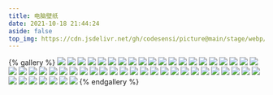 ```yaml
---
title: 电脑壁纸
date: 2021-10-18 21:44:24
aside: false
top_img: https://cdn.jsdelivr.net/gh/codesensi/picture@main/stage/webp/banner.webp
---
```


{% gallery %}
![](https://cdn.jsdelivr.net/gh/codesensi/picture@main/stage/computer/20200801001.jpg)
![](https://cdn.jsdelivr.net/gh/codesensi/picture@main/stage/computer/20200801002.jpg)
![](https://cdn.jsdelivr.net/gh/codesensi/picture@main/stage/computer/20200801003.jpg)
![](https://cdn.jsdelivr.net/gh/codesensi/picture@main/stage/computer/20200801004.jpg)
![](https://cdn.jsdelivr.net/gh/codesensi/picture@main/stage/computer/20200801005.jpg)
![](https://cdn.jsdelivr.net/gh/codesensi/picture@main/stage/computer/20200801006.jpg)
![](https://cdn.jsdelivr.net/gh/codesensi/picture@main/stage/computer/20200801007.jpg)
![](https://cdn.jsdelivr.net/gh/codesensi/picture@main/stage/computer/20200801008.jpg)
![](https://cdn.jsdelivr.net/gh/codesensi/picture@main/stage/computer/20200801009.jpg)
![](https://cdn.jsdelivr.net/gh/codesensi/picture@main/stage/computer/20200801010.jpg)
![](https://cdn.jsdelivr.net/gh/codesensi/picture@main/stage/computer/20200801011.jpg)
![](https://cdn.jsdelivr.net/gh/codesensi/picture@main/stage/computer/20200801012.jpg)
![](https://cdn.jsdelivr.net/gh/codesensi/picture@main/stage/computer/20200801013.jpg)
![](https://cdn.jsdelivr.net/gh/codesensi/picture@main/stage/computer/20200801014.jpg)
![](https://cdn.jsdelivr.net/gh/codesensi/picture@main/stage/computer/20200801015.jpg)
![](https://cdn.jsdelivr.net/gh/codesensi/picture@main/stage/computer/20200801016.jpg)
![](https://cdn.jsdelivr.net/gh/codesensi/picture@main/stage/computer/20200801017.jpg)
![](https://cdn.jsdelivr.net/gh/codesensi/picture@main/stage/computer/20200801018.jpg)
![](https://cdn.jsdelivr.net/gh/codesensi/picture@main/stage/computer/20200801019.jpg)
![](https://cdn.jsdelivr.net/gh/codesensi/picture@main/stage/computer/20200801020.png)
![](https://cdn.jsdelivr.net/gh/codesensi/picture@main/stage/computer/20200801021.jpg)
![](https://cdn.jsdelivr.net/gh/codesensi/picture@main/stage/computer/20200801022.jpg)
![](https://cdn.jsdelivr.net/gh/codesensi/picture@main/stage/computer/20200801023.jpg)
![](https://cdn.jsdelivr.net/gh/codesensi/picture@main/stage/computer/20200801024.jpg)
![](https://cdn.jsdelivr.net/gh/codesensi/picture@main/stage/computer/20200801025.jpg)
![](https://cdn.jsdelivr.net/gh/codesensi/picture@main/stage/computer/20200801026.jpg)
![](https://cdn.jsdelivr.net/gh/codesensi/picture@main/stage/computer/20200801027.jpg)
![](https://cdn.jsdelivr.net/gh/codesensi/picture@main/stage/computer/20200801028.jpg)
![](https://cdn.jsdelivr.net/gh/codesensi/picture@main/stage/computer/20200801029.jpg)
![](https://cdn.jsdelivr.net/gh/codesensi/picture@main/stage/computer/20200801030.jpg)
![](https://cdn.jsdelivr.net/gh/codesensi/picture@main/stage/computer/20200801031.jpg)
![](https://cdn.jsdelivr.net/gh/codesensi/picture@main/stage/computer/20200801032.jpg)
![](https://cdn.jsdelivr.net/gh/codesensi/picture@main/stage/computer/20200801033.jpg)
![](https://cdn.jsdelivr.net/gh/codesensi/picture@main/stage/computer/20200801034.jpg)
![](https://cdn.jsdelivr.net/gh/codesensi/picture@main/stage/computer/20200801035.jpg)
![](https://cdn.jsdelivr.net/gh/codesensi/picture@main/stage/computer/20200801036.jpg)
![](https://cdn.jsdelivr.net/gh/codesensi/picture@main/stage/computer/20200801037.jpg)
![](https://cdn.jsdelivr.net/gh/codesensi/picture@main/stage/computer/20200801038.jpg)
![](https://cdn.jsdelivr.net/gh/codesensi/picture@main/stage/computer/20200801039.jpg)
![](https://cdn.jsdelivr.net/gh/codesensi/picture@main/stage/computer/20200801040.jpg)
![](https://cdn.jsdelivr.net/gh/codesensi/picture@main/stage/computer/20200801041.jpg)
![](https://cdn.jsdelivr.net/gh/codesensi/picture@main/stage/computer/20200801042.jpg)
![](https://cdn.jsdelivr.net/gh/codesensi/picture@main/stage/computer/20200801043.jpg)
![](https://cdn.jsdelivr.net/gh/codesensi/picture@main/stage/computer/20200801044.jpg)
![](https://cdn.jsdelivr.net/gh/codesensi/picture@main/stage/computer/20200801045.jpg)
![](https://cdn.jsdelivr.net/gh/codesensi/picture@main/stage/computer/20200801046.jpg)
![](https://cdn.jsdelivr.net/gh/codesensi/picture@main/stage/computer/20200801047.jpg)
![](https://cdn.jsdelivr.net/gh/codesensi/picture@main/stage/computer/20200801048.jpg)
![](https://cdn.jsdelivr.net/gh/codesensi/picture@main/stage/computer/20200801049.jpg)
![](https://cdn.jsdelivr.net/gh/codesensi/picture@main/stage/computer/20200801050.jpg)
![](https://cdn.jsdelivr.net/gh/codesensi/picture@main/stage/computer/20200801051.jpg)
![](https://cdn.jsdelivr.net/gh/codesensi/picture@main/stage/computer/20200801052.jpg)
{% endgallery %}
